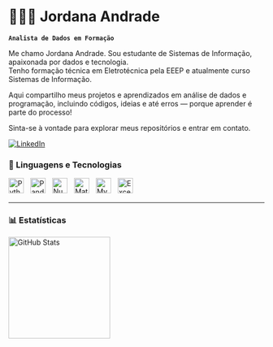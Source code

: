 
# 👩🏾‍💻 Jordana Andrade

**`Analista de Dados em Formação`**


Me chamo Jordana Andrade. Sou estudante de Sistemas de Informação, apaixonada por dados e tecnologia.  
Tenho formação técnica em Eletrotécnica pela EEEP e atualmente curso Sistemas de Informação.

Aqui compartilho meus projetos e aprendizados em análise de dados e programação, incluindo códigos, ideias e até erros — porque aprender é parte do processo!

Sinta-se à vontade para explorar meus repositórios e entrar em contato.  


<div align="left">

[![LinkedIn](https://img.shields.io/badge/LinkedIn-Perfil-blue?logo=linkedin&style=for-the-badge)](https://www.linkedin.com/in/jordana-andrade-1669292a5)

</div>

### 🤖 Linguagens e Tecnologias

<img 
    align="left" 
    alt="Python" 
    title="Python"
    width="30px" 
    style="padding-right: 10px;" 
    src="https://cdn.jsdelivr.net/gh/devicons/devicon@latest/icons/python/python-original.svg" 
/>
<img 
    align="left" 
    alt="Pandas" 
    title="Pandas"
    width="30px" 
    style="padding-right: 10px;" 
    src="https://cdn.jsdelivr.net/gh/devicons/devicon/icons/pandas/pandas-original.svg"
/>
<img 
    align="left" 
    alt="NumPy" 
    title="NumPy"
    width="30px" 
    style="padding-right: 10px;" 
    src="https://cdn.jsdelivr.net/gh/devicons/devicon@latest/icons/numpy/numpy-original.svg"
/>
<img
  align="left"
  alt="Matplotlib"
  title="Matplotlib"
  width="30px"
  style="padding-right: 10px;"
  src="https://upload.wikimedia.org/wikipedia/commons/8/84/Matplotlib_icon.svg"
/>
<img 
    align="left" 
    alt="MySQL" 
    title="MySQL"
    width="30px" 
    style="padding-right: 10px;" 
    src="https://cdn.jsdelivr.net/gh/devicons/devicon@latest/icons/mysql/mysql-original.svg"
/>
<img 
    align="left" 
    alt="Excel" 
    title="Excel"
    width="30px" 
    style="padding-right: 10px;" 
    src="https://cdn.jsdelivr.net/gh/simple-icons/simple-icons/icons/microsoftexcel.svg"
/>


<br/>
<br/>    

---

### 📊 Estatísticas

<img 
      align="left" 
      alt="GitHub Stats" 
      height="200" 
      src="https://github-readme-stats.vercel.app/api/top-langs/?username=joordanna&theme=tokyonight&layout=compact&custom_title=Tecnologias&langs_count=6" 
  />
